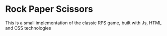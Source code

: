 # Rock Paper Scissors

This is a small implementation of the classic RPS game, built with Js, HTML and CSS technologies
